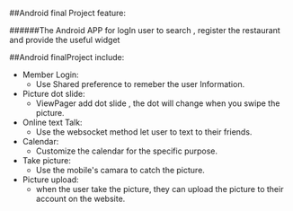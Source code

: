 ##Android final Project feature:

######The Android APP for logIn user to search , register the restaurant and provide the useful widget

##Android finalProject include:

* Member Login: 
    *  Use Shared preference to remeber the user Information.
* Picture dot slide:
    *  ViewPager add dot slide , the dot will change when you swipe the picture.
* Online text Talk:
    *  Use the websocket method let user to text to their friends.
* Calendar:
    *  Customize the calendar for the specific purpose.  
* Take picture:
    *  Use the mobile's camara to catch the picture.
* Picture upload:
    *  when the user take the picture, they can upload the picture to their account on the website.
